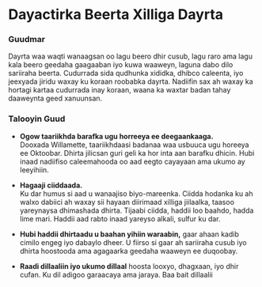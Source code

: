 # Dayactirka Beerta Xilliga Dayrta

### Guudmar

Dayrta waa waqti wanaagsan oo lagu beero dhir cusub, lagu raro ama lagu kala beero geedaha gaagaaban iyo kuwa waaweyn, laguna dabo dilo sariiraha beerta. Cudurrada sida qudhunka xididka, dhibco caleenta, iyo jeexyada jiridu waxay ku koraan roobabka dayrta. Nadiifin sax ah waxay ka hortagi kartaa cudurrada inay koraan, waana ka waxtar badan tahay daaweynta geed xanuunsan.

### Talooyin Guud

- **Ogow taariikhda barafka ugu horreeya ee deegaankaaga.**  
  Dooxada Willamette, taariikhdaasi badanaa waa usbuuca ugu horeeya ee Oktoobar. Dhirta jilicsan guri geli ka hor inta aan barafku dhicin. Hubi inaad nadiifiso caleemahooda oo aad eegto cayayaan ama ukumo ay leeyihiin.

- **Hagaaji ciiddaada.**  
  Ku dar humus si aad u wanaajiso biyo-mareenka. Ciidda hodanka ku ah walxo dabiici ah waxay sii hayaan diirimaad xilliga jiilaalka, taasoo yareynaysa dhimashada dhirta. Tijaabi ciidda, haddii loo baahdo, hadda lime mari. Haddii aad rabto inaad yareyso alkali, sulfur ku dar.

- **Hubi haddii dhirtaadu u baahan yihiin waraabin,** gaar ahaan kadib cimilo engeg iyo dabaylo dheer. U fiirso si gaar ah sariiraha cusub iyo dhirta hoostooda ama agagaarka geedaha waaweyn ee duqoobay.

- **Raadi dillaaliin iyo ukumo dillaal** hoosta looxyo, dhagxaan, iyo dhir cufan. Ku dil adigoo garaacaya ama jaraya. Baa bait dillaalii
